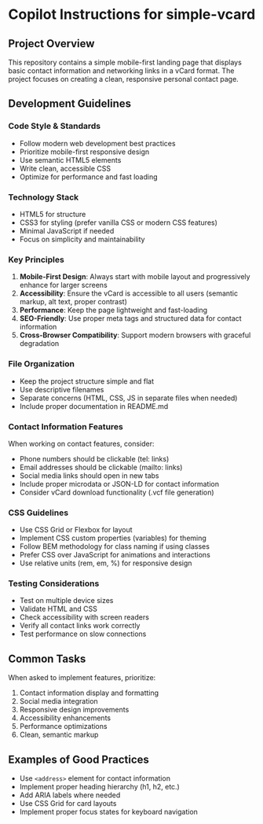 # Copilot Instructions for simple-vcard

## Project Overview
This repository contains a simple mobile-first landing page that displays basic contact information and networking links in a vCard format. The project focuses on creating a clean, responsive personal contact page.

## Development Guidelines

### Code Style & Standards
- Follow modern web development best practices
- Prioritize mobile-first responsive design
- Use semantic HTML5 elements
- Write clean, accessible CSS
- Optimize for performance and fast loading

### Technology Stack
- HTML5 for structure
- CSS3 for styling (prefer vanilla CSS or modern CSS features)
- Minimal JavaScript if needed
- Focus on simplicity and maintainability

### Key Principles
1. **Mobile-First Design**: Always start with mobile layout and progressively enhance for larger screens
2. **Accessibility**: Ensure the vCard is accessible to all users (semantic markup, alt text, proper contrast)
3. **Performance**: Keep the page lightweight and fast-loading
4. **SEO-Friendly**: Use proper meta tags and structured data for contact information
5. **Cross-Browser Compatibility**: Support modern browsers with graceful degradation

### File Organization
- Keep the project structure simple and flat
- Use descriptive filenames
- Separate concerns (HTML, CSS, JS in separate files when needed)
- Include proper documentation in README.md

### Contact Information Features
When working on contact features, consider:
- Phone numbers should be clickable (tel: links)
- Email addresses should be clickable (mailto: links)
- Social media links should open in new tabs
- Include proper microdata or JSON-LD for contact information
- Consider vCard download functionality (.vcf file generation)

### CSS Guidelines
- Use CSS Grid or Flexbox for layout
- Implement CSS custom properties (variables) for theming
- Follow BEM methodology for class naming if using classes
- Prefer CSS over JavaScript for animations and interactions
- Use relative units (rem, em, %) for responsive design

### Testing Considerations
- Test on multiple device sizes
- Validate HTML and CSS
- Check accessibility with screen readers
- Verify all contact links work correctly
- Test performance on slow connections

## Common Tasks
When asked to implement features, prioritize:
1. Contact information display and formatting
2. Social media integration
3. Responsive design improvements
4. Accessibility enhancements
5. Performance optimizations
6. Clean, semantic markup

## Examples of Good Practices
- Use `<address>` element for contact information
- Implement proper heading hierarchy (h1, h2, etc.)
- Add ARIA labels where needed
- Use CSS Grid for card layouts
- Implement proper focus states for keyboard navigation